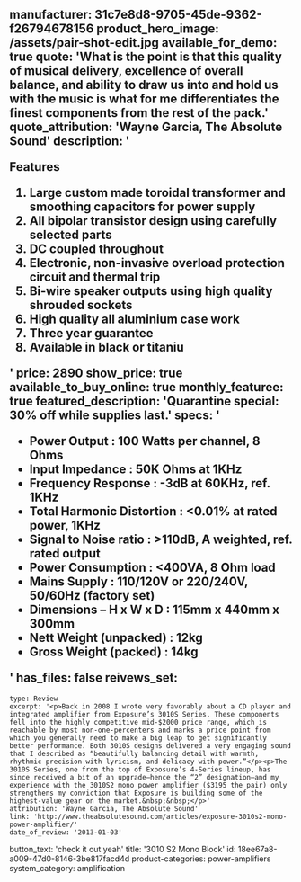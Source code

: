 manufacturer: 31c7e8d8-9705-45de-9362-f26794678156
product_hero_image: /assets/pair-shot-edit.jpg
available_for_demo: true
quote: 'What is the point is that this quality of musical delivery, excellence of overall balance, and ability to draw us into and hold us with the music is what for me differentiates the finest components from the rest of the pack.'
quote_attribution: 'Wayne Garcia, The Absolute Sound'
description: '<p>Features</p><ol><li>Large custom made toroidal transformer and smoothing capacitors for power supply</li><li>All bipolar transistor design using carefully selected parts</li><li>DC coupled throughout</li><li>Electronic, non-invasive overload protection circuit and thermal trip</li><li>Bi-wire speaker outputs using high quality shrouded sockets</li><li>High quality all aluminium case work</li><li>Three year guarantee</li><li>Available in black or titaniu</li></ol>'
price: 2890
show_price: true
available_to_buy_online: true
monthly_featuree: true
featured_description: 'Quarantine special: 30% off while supplies last.'
specs: '<ul><li>Power Output : 100 Watts per channel, 8 Ohms</li><li>Input Impedance : 50K Ohms at 1KHz</li><li>Frequency Response : -3dB at 60KHz, ref. 1KHz</li><li>Total Harmonic Distortion : &lt;0.01% at rated power, 1KHz</li><li>Signal to Noise ratio : &gt;110dB, A weighted, ref. rated output</li><li>Power Consumption : &lt;400VA, 8 Ohm load</li><li>Mains Supply : 110/120V or 220/240V, 50/60Hz (factory set)</li><li>Dimensions – H x W x D : 115mm x 440mm x 300mm</li><li>Nett Weight (unpacked) : 12kg</li><li>Gross Weight (packed) : 14kg</li></ul>'
has_files: false
reivews_set:
  -
    type: Review
    excerpt: '<p>Back in 2008 I wrote very favorably about a CD player and integrated amplifier from Exposure’s 3010S Series. These components fell into the highly competitive mid-$2000 price range, which is reachable by most non-one-percenters and marks a price point from which you generally need to make a big leap to get significantly better performance. Both 3010S designs delivered a very engaging sound that I described as “beautifully balancing detail with warmth, rhythmic precision with lyricism, and delicacy with power.”</p><p>The 3010S Series, one from the top of Exposure’s 4-Series lineup, has since received a bit of an upgrade—hence the “2” designation—and my experience with the 3010S2 mono power amplifier ($3195 the pair) only strengthens my conviction that Exposure is building some of the highest-value gear on the market.&nbsp;&nbsp;</p>'
    attribution: 'Wayne Garcia, The Absolute Sound'
    link: 'http://www.theabsolutesound.com/articles/exposure-3010s2-mono-power-amplifier/'
    date_of_review: '2013-01-03'
button_text: 'check it out yeah'
title: '3010 S2 Mono Block'
id: 18ee67a8-a009-47d0-8146-3be817facd4d
product-categories: power-amplifiers
system_category: amplification
